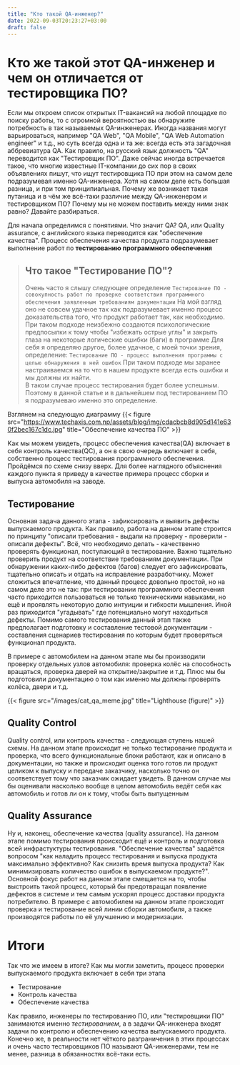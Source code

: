 ```yaml
---
title: "Кто такой QA-инженер?"
date: 2022-09-03T20:23:27+03:00
draft: false
---
```

 
# Кто же такой этот QA-инженер и чем он отличается от тестировщика ПО?
Если мы откроем список открытых IT-вакансий на любой площадке по поиску работы, то с огромной вероятностью вы обнаружите потребность в так называемых QA-инженерах.
Иногда названия могут варьироваться, например "QA Web", "QA Mobile", "QA Web Automation engineer" и т.д., но суть всегда одна и та же: всегда есть эта загадочная аббревиатура QA.
Как правило, на русский язык должность "QA" переводится как "Тестировщик ПО".
Даже сейчас иногда встречается такое, что многие известные IT-компании до сих пор в своих объявлениях пишут, что ищут тестировщика ПО при этом на самом деле подразумевая именно QA-инженера.
Хотя на самом деле есть большая разница, и при том принципиальная. 
Почему же возникает такая путаница и в чём же всё-таки различие между QA-инженером и тестировщиком ПО?
Почему мы не можем поставить между ними знак равно? Давайте разбираться.

Для начала определимся с понятиями. Что значит QA? QA, или Quality assurance, с английского языка переводится как "обеспечение качества".
Процесс обеспечения качества продукта подразумевает выполнение работ по **тестированию программного обеспечения**

> ## Что такое "Тестирование ПО"?
> Очень часто я слышу следующее определение
> `Тестирование ПО - совокупность работ по проверке соответствия программного обеспечения заявленным требованиям документации`
> На мой взгляд оно не совсем удачное так как подразумевает именно процесс доказательства того, что продукт работает так, как необходимо.
> При таком подходе неизбежно создаются психологические предпосылки к тому чтобы "избежать острые углы" и закрыть глаза на некоторые логические ошибки (баги)
> в программе
> Для себя я определяю другое, более удачное, с моей точки зрения, определение:
> `Тестирование ПО - процесс выполнения программы с целью обнаружения в ней ошибок`
> При таком подходе мы заранее настраиваемся на то что в нашем продукте всегда есть ошибки и мы должны их найти.  
> В таком случае процесс тестирования будет более успешным. Поэтому в данной статье и в дальнейшем под тестированием ПО я подразумеваю именно это определение.

Взглянем на следующую диаграмму
{{< figure src="https://www.techaxis.com.np/assets/blog/img/cdacbcb8d905d141e630f2bec167c1dc.jpg" title="Обеспечение качества ПО" >}}

Как мы можем увидеть, процесс обеспечения качества(QA) включает в себя контроль качества(QC), а он в свою очередь включает в себя, собственно процесс тестирования программного обеспечения.
Пройдёмся по схеме снизу вверх. Для более наглядного объяснения каждого пункта я приведу в качестве примера процесс сборки и выпуска автомобиля на заводе.

## Тестирование 
Основная задача данного этапа - зафиксировать и выявить дефекты выпускаемого продукта. 
Как правило, работа на данном этапе строится по принципу "описали требования - выдали на проверку - проверили - описали дефекты".
Всё, что необходимо делать - качественно проверять функционал, поступающий в тестирование.
Важно тщательно проверить продукт на соответствие требованиям документации. 
При обнаружении каких-либо дефектов (багов) следует его зафиксировать, тщательно описать и отдать на исправление разработчику.
Может сложиться впечатление, что данный процесс довольно простой, но на самом деле это не так: при тестировании программного обеспечения 
часто приходится пользоваться не только техническими навыками, но ещё и проявлять некоторую долю интуиции и гибкости мышления.
Иной раз приходится "угадывать" где потенциально могут находиться дефекты.
Помимо самого тестирования данный этап также предполагает подготовку и составление тестовой документации - составления сценариев тестирования по которым будет проверяться функционал продукта.

В примере с автомобилем на данном этапе мы бы производили проверку отдельных узлов автомобиля: проверка колёс на способность вращаться, проверка дверей на открытие/закрытие и т.д.
Плюс мы бы подготовили документацию о том как именно мы должны проверять колёса, двери и т.д.

{{< figure src="/images/cat_qa_meme.jpg" title="Lighthouse (figure)" >}}

## Quality Control
Quality control, или контроль качества - следующая ступень нашей схемы. На данном этапе происходит не только тестирование продукта и проверка, что всего 
функциональные блоки работают,
как и описано в документации, но также и происходит оценка того готов ли продукт целиком к выпуску и передаче заказчику,
насколько точно он соответствует тому что заказчик ожидает увидеть.
В данном случае мы бы оценивали насколько вообще в целом автомобиль ведёт себя как автомобиль и готов ли он к тому,
чтобы быть выпущенным

## Quality Assurance
Ну и, наконец, обеспечение качества (quality assurance).
На данном этапе помимо тестирования происходит ещё и контроль и подготовка всей инфрастуктуры тестирования. 
"Обеспечение качества" задаётся вопросом "как наладить процесс тестирования и выпуска продукта максимально эффективно?
Как снизить время выпуска продукта? Как минимизировать количество ошибок в выпускаемом продукте?". 
Основной фокус работ на данном этапе смещается на то, чтобы выстроить такой процесс,
который бы предотвращал появление дефектов в системе и тем самым ускорял процесс доставки продукта потребителю. 
В примере с автомобилем на данном этапе происходит проверка и тестирование всей линии сборки автомобиля, 
а также производятся работы по её улучшению и модернизации.

# Итоги
Так что же имеем в итоге? Как мы могли заметить, процесс проверки выпускаемого продукта включает в себя три этапа
- Тестирование
- Контроль качества
- Обеспечение качества

Как правило, инженеры по тестированию ПО, или "тестировщики ПО" занимаются именно *тестированием*, 
а в задачи QA-инженера входят задачи по контролю и обеспечению качества выпускаемого продукта.
Конечно же, в реальности нет чёткого разграничения в этих процессах и очень часто тестировщиков ПО называют QA-инженерами,
тем не менее, разница в обязанностях всё-таки есть.